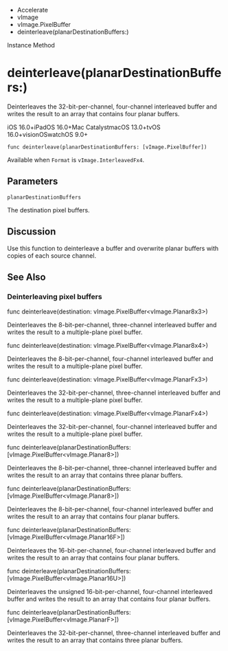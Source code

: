 

- Accelerate
- vImage
- vImage.PixelBuffer
-  deinterleave(planarDestinationBuffers:) 

Instance Method

# deinterleave(planarDestinationBuffers:)

Deinterleaves the 32-bit-per-channel, four-channel interleaved buffer and writes the result to an array that contains four planar buffers.

iOS 16.0+iPadOS 16.0+Mac CatalystmacOS 13.0+tvOS 16.0+visionOSwatchOS 9.0+

``` source
func deinterleave(planarDestinationBuffers: [vImage.PixelBuffer])
```

Available when `Format` is `vImage.InterleavedFx4`.

## Parameters 

`planarDestinationBuffers`  

The destination pixel buffers.

## Discussion

Use this function to deinterleave a buffer and overwrite planar buffers with copies of each source channel.

## See Also

### Deinterleaving pixel buffers

func deinterleave(destination: vImage.PixelBuffer&lt;vImage.Planar8x3>)

Deinterleaves the 8-bit-per-channel, three-channel interleaved buffer and writes the result to a multiple-plane pixel buffer.

func deinterleave(destination: vImage.PixelBuffer&lt;vImage.Planar8x4>)

Deinterleaves the 8-bit-per-channel, four-channel interleaved buffer and writes the result to a multiple-plane pixel buffer.

func deinterleave(destination: vImage.PixelBuffer&lt;vImage.PlanarFx3>)

Deinterleaves the 32-bit-per-channel, three-channel interleaved buffer and writes the result to a multiple-plane pixel buffer.

func deinterleave(destination: vImage.PixelBuffer&lt;vImage.PlanarFx4>)

Deinterleaves the 32-bit-per-channel, four-channel interleaved buffer and writes the result to a multiple-plane pixel buffer.

func deinterleave(planarDestinationBuffers: [vImage.PixelBuffer&lt;vImage.Planar8>])

Deinterleaves the 8-bit-per-channel, three-channel interleaved buffer and writes the result to an array that contains three planar buffers.

func deinterleave(planarDestinationBuffers: [vImage.PixelBuffer&lt;vImage.Planar8>])

Deinterleaves the 8-bit-per-channel, four-channel interleaved buffer and writes the result to an array that contains four planar buffers.

func deinterleave(planarDestinationBuffers: [vImage.PixelBuffer&lt;vImage.Planar16F>])

Deinterleaves the 16-bit-per-channel, four-channel interleaved buffer and writes the result to an array that contains four planar buffers.

func deinterleave(planarDestinationBuffers: [vImage.PixelBuffer&lt;vImage.Planar16U>])

Deinterleaves the unsigned 16-bit-per-channel, four-channel interleaved buffer and writes the result to an array that contains four planar buffers.

func deinterleave(planarDestinationBuffers: [vImage.PixelBuffer&lt;vImage.PlanarF>])

Deinterleaves the 32-bit-per-channel, three-channel interleaved buffer and writes the result to an array that contains three planar buffers.

